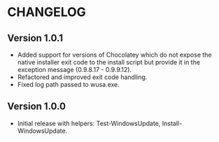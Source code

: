 ﻿# CHANGELOG

## Version 1.0.1

- Added support for versions of Chocolatey which do not expose the native installer exit code to the install script but provide it in the exception message (0.9.8.17 - 0.9.9.12).
- Refactored and improved exit code handling.
- Fixed log path passed to wusa.exe.

## Version 1.0.0

- Initial release with helpers: Test-WindowsUpdate, Install-WindowsUpdate.
